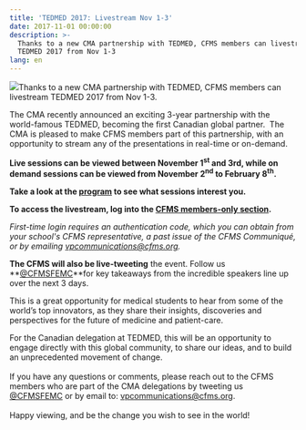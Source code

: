 ```yaml
---
title: 'TEDMED 2017: Livestream Nov 1-3'
date: 2017-11-01 00:00:00
description: >-
  Thanks to a new CMA partnership with TEDMED, CFMS members can livestream
  TEDMED 2017 from Nov 1-3
lang: en
---
```



![](/uploads/versions/tedmedlive2017-1---x----3000-823x---.png)Thanks to a new CMA partnership with TEDMED, CFMS members can livestream TEDMED 2017 from Nov 1-3.

The CMA recently announced an exciting 3-year partnership with the world-famous TEDMED, becoming the first Canadian global partner.&nbsp; The CMA is pleased to make CFMS members part of this partnership, with an opportunity to stream any of the presentations in real-time or on-demand.&nbsp;

**Live sessions can be viewed between November 1<sup>st</sup>&nbsp;and 3rd, while on demand sessions can be viewed from November 2<sup>nd</sup>&nbsp;to February 8<sup>th</sup>.**

**Take a look at the&nbsp;[program](http://www.tedmed.com/event/stageprogram) to see what sessions interest you.**

**To access the livestream, log into the [CFMS members-only section](https://www.cfms.org/members/tedmed.html).**

*First-time login requires an authentication code, which you can obtain from your school's CFMS representative, a past issue of the CFMS Communiqu&eacute;, or by emailing [vpcommunications@cfms.org](javascript:void(location.href='mailto:'+String.fromCharCode(118,112,99,111,109,109,117,110,105,99,97,116,105,111,110,115,64,99,102,109,115,46,111,114,103))).*

**The CFMS will also be live-tweeting** the event. Follow us **[@CFMSFEMC](https://twitter.com/CFMSFEMC)**for key takeaways from the incredible speakers line up over the next 3 days.

This is a great opportunity for medical students to hear from some of the world’s top innovators, as they share their insights, discoveries and perspectives for the future of medicine and patient-care.&nbsp;

For the Canadian delegation at TEDMED, this will be an opportunity to engage directly with this global community, to share our ideas, and to build an unprecedented movement of change.<br><br>If you have any questions or comments, please reach out to the CFMS members who are part of the CMA delegations by tweeting us [@CFMSFEMC](https://twitter.com/CFMSFEMC) or by email to: [vpcommunications@cfms.org](javascript:void(location.href='mailto:'+String.fromCharCode(118,112,99,111,109,109,117,110,105,99,97,116,105,111,110,115,64,99,102,109,115,46,111,114,103))).<br><br>Happy viewing, and be the change you wish to see in the world!